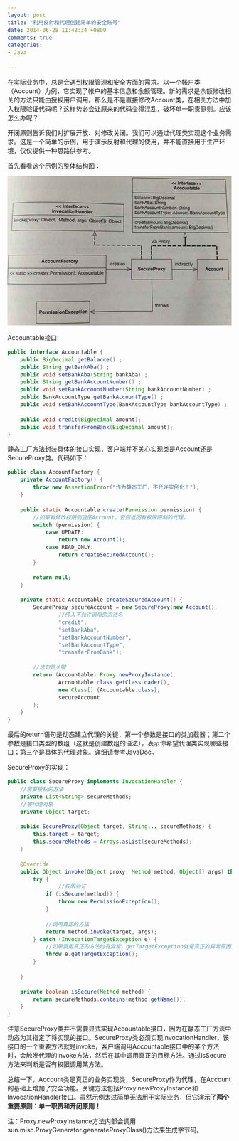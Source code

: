 ```yaml
---
layout: post
title: "利用反射和代理创建简单的安全账号"
date: 2014-06-28 11:42:34 +0800
comments: true
categories: 
- Java

---
```


在实际业务中，总是会遇到权限管理和安全方面的需求。以一个帐户类（Account）为例，它实现了帐户的基本信息和余额管理。新的需求是余额修改相关的方法只能由授权用户调用。那么是不是直接修改Account类，在相关方法中加入权限验证代码呢？这样势必会让原来的代码变得混乱，破坏单一职责原则。应该怎么办呢？

<!--more-->

开闭原则告诉我们对扩展开放、对修改关闭。我们可以通过代理类实现这个业务需求。这是一个简单的示例，用于演示反射和代理的使用，并不能直接用于生产环境，仅仅提供一种思路供参考。

首先看看这个示例的整体结构图：

![image](/myresource/images/IMG_blog_20140628.jpg)


Accountable接口:

```java
public interface Accountable {
    public BigDecimal getBalance() ;
    public String getBankAba() ;
    public void setBankAba(String bankAba) ;
    public String getBankAccountNumber() ;
    public void setBankAccountNumber(String bankAccountNumber) ;
    public BankAccountType getBankAccountType() ;
    public void setBankAccountType(BankAccountType bankAccountType) ;

    public void credit(BigDecimal amount);
    public void transferFromBank(BigDecimal amount);
}
```

静态工厂方法封装具体的接口实现，客户端并不关心实现类是Account还是SecureProxy类。代码如下：

```java
public class AccountFactory {
    private AccountFactory() {
        throw new AssertionError("作为静态工厂，不允许实例化！");
    }

    public static Accountable create(Permission permission) {
        //如果有修改权限则返回Account，否则返回有权限限制的代理。
        switch (permission) {
            case UPDATE:
                return new Account();
            case READ_ONLY:
                return createSecuredAccount();
        }

        return null;
    }

    private static Accountable createSecuredAccount() {
        SecureProxy secureAccount = new SecureProxy(new Account(),
                //传入不允许调用的方法名
                "credit",
                "setBankAba",
                "setBankAccountNumber",
                "setBankAccountType",
                "transferFromBank");

        //这句是关键
        return (Accountable) Proxy.newProxyInstance(
                Accountable.class.getClassLoader(),
                new Class[] {Accountable.class},
                secureAccount
        );
    }
}
```

最后的return语句是动态建立代理的关键，第一个参数是接口的类加载器；第二个参数是接口类型的数组（这就是创建数组的语法），表示你希望代理类实现哪些接口；第三个是具体的代理对象。详细请参考[JavaDoc](http://docs.oracle.com/javase/7/docs/api/java/lang/reflect/Proxy.html)。

SecureProxy的实现：

```java
public class SecureProxy implements InvocationHandler {
    //需要授权的方法
    private List<String> secureMethods;
    //被代理对象
    private Object target;

    public SecureProxy(Object target, String... secureMethods) {
        this.target = target;
        this.secureMethods = Arrays.asList(secureMethods);
    }

    @Override
    public Object invoke(Object proxy, Method method, Object[] args) throws Throwable {
        try {
        		//权限验证
            if (isSecure(method)) {
                throw new PermissionException();
            }

            //调用真正的方法
            return method.invoke(target, args);
        } catch (InvocationTargetException e) {
            //如果调用真正的方法时有异常，getTargetException就是真正的异常原因。
            throw e.getTargetException();
        }

    }

    private boolean isSecure(Method method) {
        return secureMethods.contains(method.getName());
    }
}
```

注意SecureProxy类并不需要显式实现Accountable接口，因为在静态工厂方法中动态为其指定了将实现的接口。SecureProxy类必须实现InvocationHandler，该接口的一个重要方法就是invoke，客户端调用Accountable接口中的某个方法时，会触发代理的invoke方法，然后在其中调用真正的目标方法。通过isSecure方法来判断是否有权限调用某方法。

总结一下，Account类是真正的业务实现类，SecureProxy作为代理，在Account的基础上增加了安全功能。关键方法包括Proxy.newProxyInstance和InvocationHandler接口。虽然示例太过简单无法用于实际业务，但它演示了**两个重要原则：单一职责和开闭原则！**

注：Proxy.newProxyInstance方法内部会调用sun.misc.ProxyGenerator.generateProxyClass()方法来生成字节码。
